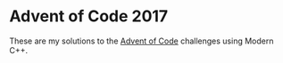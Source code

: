 # Advent of Code 2017

These are my solutions to the [Advent of Code](http://adventofcode.com/2017)
challenges using Modern C++.

